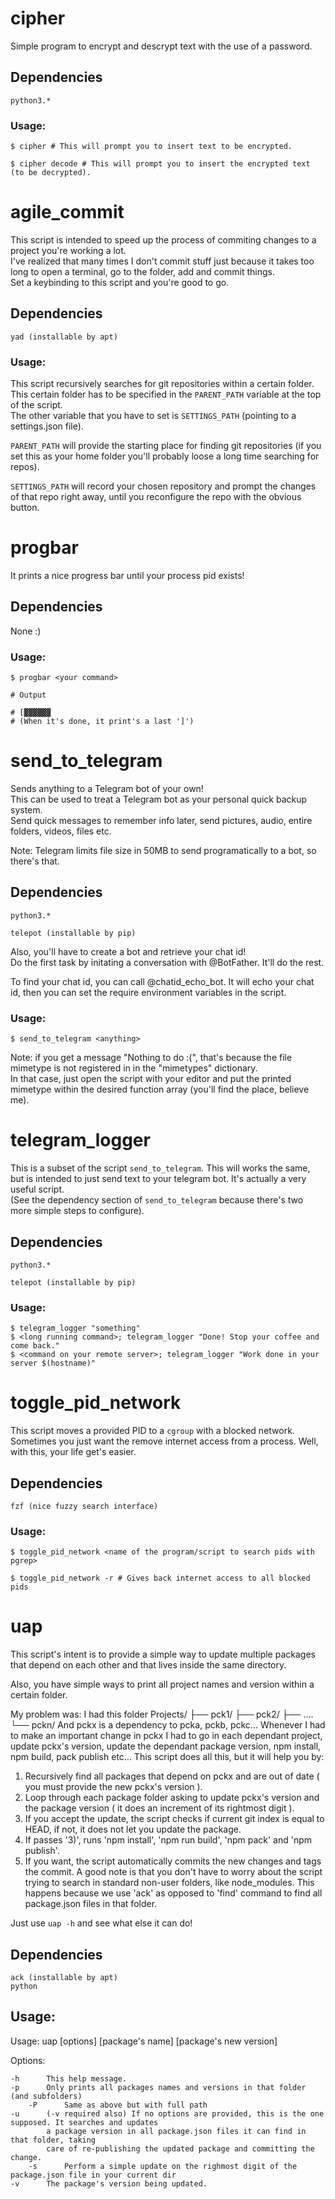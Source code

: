 # cipher

Simple program to encrypt and descrypt text with the use of a password.

## Dependencies

```
python3.*
```

### Usage:

```shell
$ cipher # This will prompt you to insert text to be encrypted.

$ cipher decode # This will prompt you to insert the encrypted text (to be decrypted).
```







# agile_commit

This script is intended to speed up the process of commiting changes to a project you're 
working a lot.  
I've realized that many times I don't commit stuff just because it takes too long to open 
a terminal, go to the folder, add and commit things.  
Set a keybinding to this script and you're good to go.  

## Dependencies

```
yad (installable by apt)
```

### Usage:

This script recursively searches for git repositories within a certain folder.  
This certain folder has to be specified in the `PARENT_PATH` variable at the top of the script.  
The other variable that you have to set is `SETTINGS_PATH` (pointing to a settings.json file).  

`PARENT_PATH` will provide the starting place for finding git repositories (if you set this as your home folder 
you'll probably loose a long time searching for repos).  

`SETTINGS_PATH` will record your chosen repository and prompt the changes of that repo right away, until you reconfigure the repo with the obvious button.  







# progbar

It prints a nice progress bar until your process pid exists!  

## Dependencies

None :)

### Usage:

```shell
$ progbar <your command>

# Output

# [▓▓▓▓▓▓
# (When it's done, it print's a last ']')

```








# send_to_telegram

Sends anything to a Telegram bot of your own!  
This can be used to treat a Telegram bot as your personal quick backup system.  
Send quick messages to remember info later, send pictures, audio, entire folders, videos, files etc.  

Note: Telegram limits file size in 50MB to send programatically to a bot, so there's that.  

## Dependencies

```
python3.*

telepot (installable by pip)
```

Also, you'll have to create a bot and retrieve your chat id!  
Do the first task by initating a conversation with @BotFather. It'll do the rest.  

To find your chat id, you can call @chatid_echo_bot. It will echo your chat id, then you can set the require environment variables in the script. 

### Usage:

```shell
$ send_to_telegram <anything>
```

Note: if you get a message "Nothing to do :(", that's because the file mimetype is not registered in in the "mimetypes" dictionary.  
In that case, just open the script with your editor and put the printed mimetype within the desired function array (you'll find the place, believe me).








# telegram_logger

This is a subset of the script `send_to_telegram`. This will works the same, but is intended to just send text to your telegram bot.  It's actually a very useful script.  
(See the dependency section of `send_to_telegram` because there's two more simple steps to configure).

## Dependencies

```
python3.*

telepot (installable by pip)
```

### Usage:

```shell
$ telegram_logger "something"
$ <long running command>; telegram_logger "Done! Stop your coffee and come back."
$ <command on your remote server>; telegram_logger "Work done in your server $(hostname)"
```







# toggle_pid_network

This script moves a provided PID to a `cgroup` with a blocked network.  
Sometimes you just want the remove internet access from a process. Well, with this, your life get's easier.  

## Dependencies

```
fzf (nice fuzzy search interface)
```

### Usage:

```shell
$ toggle_pid_network <name of the program/script to search pids with pgrep>

$ toggle_pid_network -r # Gives back internet access to all blocked pids
```







# uap

This script's intent is to provide a simple way to update multiple packages that depend on each other and that lives inside the same directory.

Also, you have simple ways to print all project names and version within a certain folder.  

My problem was:
I had this folder
Projects/
├── pck1/
├── pck2/
├── ....
└── pckn/
And pckx is a dependency to pcka, pckb, pckc...
Whenever I had to make an important change in pckx I had to go in each dependant project, update pckx's version,
update the dependant package version, npm install, npm build, pack publish etc...
This script does all this, but it will help you by:
1) Recursively find all packages that depend on pckx and are out of date ( you must provide the new pckx's version ).
2) Loop through each package folder asking to update pckx's version and the package version ( it does an increment
of its rightmost digit ).
3) If you accept the update, the script checks if current git index is equal to HEAD, if not, it does not let you
update the package.
4) If passes '3)', runs 'npm install', 'npm run build', 'npm pack' and 'npm publish'.
5) If you want, the script automatically commits the new changes and tags the commit.
A good note is that you don't have to worry about the script trying to search in standard non-user folders, like
node_modules. This happens because we use 'ack' as opposed to 'find' command to find all package.json files in that
folder.

Just use `uap -h` and see what else it can do!  


## Dependencies

```
ack (installable by apt)
python
```

## Usage: 

Usage: uap [options] [package's name] [package's new version]

Options:

	-h      This help message.
	-p      Only prints all packages names and versions in that folder (and subfolders)
	    -P      Same as above but with full path
	-u      (-v required also) If no options are provided, this is the one supposed. It searches and updates
	        a package version in all package.json files it can find in that folder, taking
	        care of re-publishing the updated package and committing the change.
	    -s      Perform a simple update on the righmost digit of the package.json file in your current dir
	-v      The package's version being updated.



